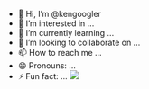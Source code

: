 - 👋 Hi, I’m @kengoogler
- 👀 I’m interested in ...
- 🌱 I’m currently learning ...
- 💞️ I’m looking to collaborate on ...
- 📫 How to reach me ...
- 😄 Pronouns: ...
- ⚡ Fun fact: ...
[![](https://visitcount.itsvg.in/api?id=kengoogler&label=Profile%20Views&pretty=true)](https://visitcount.itsvg.in)
<!---
kengoogler/kengoogler is a ✨ special ✨ repository because its `README.md` (this file) appears on your GitHub profile.
You can click the Preview link to take a look at your changes.
--->
